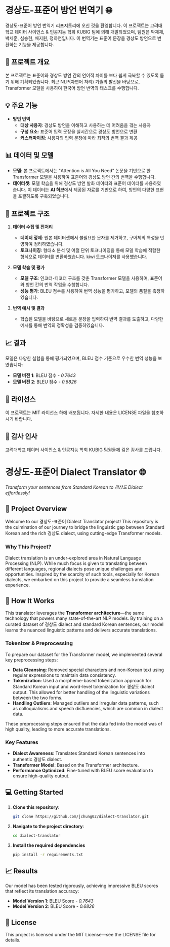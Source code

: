 # **경상도-표준어 방언 번역기** 🌐

경상도-표준어 방언 번역기 리포지토리에 오신 것을 환영합니다. 이 프로젝트는 고려대학교 데이터 사이언스 & 인공지능 학회 KUBIG 팀에 의해 개발되었으며, 팀원은 박제재, 박세훈, 심승현, 배지원, 정하연입니다. 이 번역기는 표준어 문장을 경상도 방언으로 변환하는 기능을 제공합니다.

## 📄 **프로젝트 개요**
본 프로젝트는 표준어와 경상도 방언 간의 언어적 차이를 보다 쉽게 극복할 수 있도록 돕기 위해 기획되었습니다. 최근 NLP(자연어 처리) 기술의 발전을 바탕으로, Transformer 모델을 사용하여 한국어 방언 번역의 태스크를 수행합니다. 

## 💡 **주요 기능**

- **방언 번역**  
  - **대상 사용자**: 경상도 방언을 이해하고 사용하는 데 어려움을 겪는 사용자
  - **구성 요소**: 표준어 입력 문장을 실시간으로 경상도 방언으로 변환
  - **커스터마이징**: 사용자의 입력 문장에 따라 최적의 번역 결과 제공

## 📊 **데이터 및 모델**

- **모델**: 본 프로젝트에서는 "Attention is All You Need" 논문을 기반으로 한 Transformer 모델을 사용하여 표준어와 경상도 방언 간의 번역을 수행합니다.
- **데이터셋**: 모델 학습을 위해 경상도 방언 발화 데이터와 표준어 데이터를 사용하였습니다. 이 데이터는 **AI 허브**에서 제공된 자료를 기반으로 하여, 방언의 다양한 표현을 포괄하도록 구축되었습니다.

## 📂 **프로젝트 구조**

1. **데이터 수집 및 전처리**
   - **데이터 정제**: 원본 데이터셋에서 불필요한 문자를 제거하고, 구어체의 특성을 반영하여 정리하였습니다.
   - **토크나이징**: 형태소 분석 및 어절 단위 토크나이징을 통해 모델 학습에 적합한 형식으로 데이터를 변환하였습니다. kiwi 토크나이저를 사용했습니다. 

2. **모델 학습 및 평가**
   - **모델 구조**: 인코더-디코더 구조를 갖춘 Transformer 모델을 사용하여, 표준어와 방언 간의 번역 작업을 수행합니다.
   - **성능 평가**: BLEU 점수를 사용하여 번역 성능을 평가하고, 모델의 품질을 측정하였습니다.

3. **번역 예시 및 결과**
   - 학습된 모델을 바탕으로 새로운 문장을 입력하여 번역 결과를 도출하고, 다양한 예시를 통해 번역의 정확성을 검증하였습니다.

## 📈 **결과**
모델은 다양한 실험을 통해 평가되었으며, BLEU 점수 기준으로 우수한 번역 성능을 보였습니다:

- **모델 버전 1**: BLEU 점수 - *0.7643*
- **모델 버전 2**: BLEU 점수 - *0.6826*
<!--
더 자세한 결과 및 추론 예시는 `results/` 폴더에서 확인하실 수 있습니다.
-->
## 📄 **라이선스**
이 프로젝트는 MIT 라이선스 하에 배포됩니다. 자세한 내용은 LICENSE 파일을 참조하시기 바랍니다.

## 🤗 **감사 인사**
고려대학교 데이터 사이언스 & 인공지능 학회 KUBIG 팀원들께 깊은 감사를 드립니다.

# **경상도-표준어 Dialect Translator** 🌐
*Transform your sentences from Standard Korean to 경상도 Dialect effortlessly!*

## 🚀 **Project Overview**
Welcome to our 경상도-표준어 Dialect Translator project! This repository is the culmination of our journey to bridge the linguistic gap between Standard Korean and the rich 경상도 dialect, using cutting-edge Transformer models. 

### **Why This Project?**
Dialect translation is an under-explored area in Natural Language Processing (NLP). While much focus is given to translating between different languages, regional dialects pose unique challenges and opportunities. Inspired by the scarcity of such tools, especially for Korean dialects, we embarked on this project to provide a seamless translation experience.

## 🧠 **How It Works**
This translator leverages the **Transformer architecture**—the same technology that powers many state-of-the-art NLP models. By training on a curated dataset of 경상도 dialect and standard Korean sentences, our model learns the nuanced linguistic patterns and delivers accurate translations.

### **Tokenizer & Preprocessing**
To prepare our dataset for the Transformer model, we implemented several key preprocessing steps:

- **Data Cleansing**: Removed special characters and non-Korean text using regular expressions to maintain data consistency.
- **Tokenization**: Used a morpheme-based tokenization approach for Standard Korean input and word-level tokenization for 경상도 dialect output. This allowed for better handling of the linguistic variations between the two forms.
- **Handling Outliers**: Managed outliers and irregular data patterns, such as colloquialisms and speech disfluencies, which are common in dialect data.

These preprocessing steps ensured that the data fed into the model was of high quality, leading to more accurate translations.

### **Key Features**
- **Dialect Awareness**: Translates Standard Korean sentences into authentic 경상도 dialect.
- **Transformer Model**: Based on the Transformer architecture.
- **Performance Optimized**: Fine-tuned with BLEU score evaluation to ensure high-quality output.
<!--
## 📊 **Project Structure**
Here's a brief overview of what you'll find in this repository:

- **`data/`**: Contains the dataset used for training, including pre-processed and tokenized data.
- **`models/`**: Houses the Transformer models and training scripts.
- **`inference/`**: Tools for testing the model on new input sentences.
- **`notebooks/`**: Jupyter notebooks with exploratory data analysis, model training, and evaluation.
-->
## 💻 **Getting Started**
1. **Clone this repository**:
   ```bash
   git clone https://github.com/jchung02/dialect-translator.git
2. **Navigate to the project directory**:
   ```bash
   cd dialect-translator
3. **Install the required dependencies**
   ```bash
   pip install -r requirements.txt
## 📈 **Results**
Our model has been tested rigorously, achieving impressive BLEU scores that reflect its translation accuracy:

- **Model Version 1**: BLEU Score - *0.7643*
- **Model Version 2**: BLEU Score - *0.6826*
<!--
For more detailed results and inference examples, check out our `results/` folder!
-->
## 📄 **License**
This project is licensed under the MIT License—see the LICENSE file for details.
